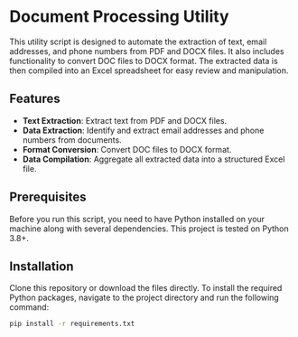 # Document Processing Utility

This utility script is designed to automate the extraction of text, email addresses, and phone numbers from PDF and DOCX files. It also includes functionality to convert DOC files to DOCX format. The extracted data is then compiled into an Excel spreadsheet for easy review and manipulation.

## Features

- **Text Extraction**: Extract text from PDF and DOCX files.
- **Data Extraction**: Identify and extract email addresses and phone numbers from documents.
- **Format Conversion**: Convert DOC files to DOCX format.
- **Data Compilation**: Aggregate all extracted data into a structured Excel file.

## Prerequisites

Before you run this script, you need to have Python installed on your machine along with several dependencies. This project is tested on Python 3.8+.

## Installation

Clone this repository or download the files directly. To install the required Python packages, navigate to the project directory and run the following command:

```bash
pip install -r requirements.txt
